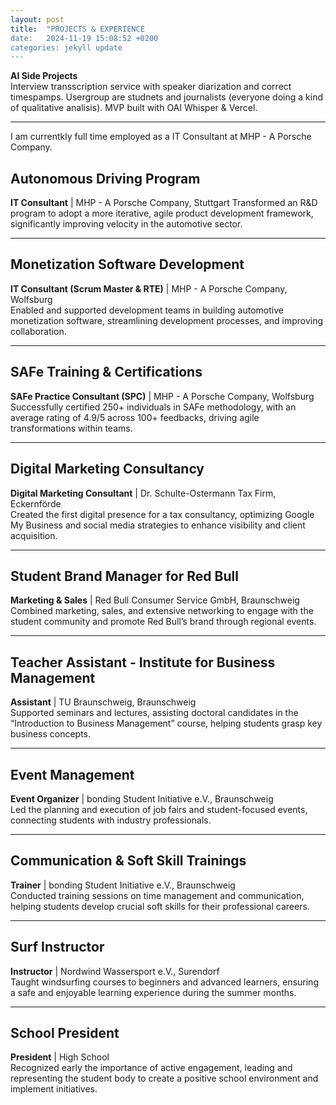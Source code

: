 ```yaml
---
layout: post
title:  "PROJECTS & EXPERIENCE
date:   2024-11-19 15:08:52 +0200
categories: jekyll update
---
```


**AI Side Projects**  
Interview transscription service with speaker diarization and correct timespamps. Usergroup are studnets and journalists (everyone doing a kind of qualitative analisis). MVP built with OAI Whisper & Vercel.



---

I am currentkly full time employed as a IT Consultant at MHP - A Porsche Company.

## Autonomous Driving Program

**IT Consultant** | MHP - A Porsche Company, Stuttgart
Transformed an R&D program to adopt a more iterative, agile product development framework, significantly improving velocity in the automotive sector.

---

## Monetization Software Development

**IT Consultant (Scrum Master & RTE)** | MHP - A Porsche Company, Wolfsburg  
Enabled and supported development teams in building automotive monetization software, streamlining development processes, and improving collaboration.

---

## SAFe Training & Certifications

**SAFe Practice Consultant (SPC)** | MHP - A Porsche Company, Wolfsburg  
Successfully certified 250+ individuals in SAFe methodology, with an average rating of 4.9/5 across 100+ feedbacks, driving agile transformations within teams.

---

## Digital Marketing Consultancy

**Digital Marketing Consultant** | Dr. Schulte-Ostermann Tax Firm, Eckernförde  
Created the first digital presence for a tax consultancy, optimizing Google My Business and social media strategies to enhance visibility and client acquisition.

---

## Student Brand Manager for Red Bull

**Marketing & Sales** | Red Bull Consumer Service GmbH, Braunschweig  
Combined marketing, sales, and extensive networking to engage with the student community and promote Red Bull’s brand through regional events.

---

## Teacher Assistant - Institute for Business Management

**Assistant** | TU Braunschweig, Braunschweig  
Supported seminars and lectures, assisting doctoral candidates in the “Introduction to Business Management” course, helping students grasp key business concepts.

---

## Event Management

**Event Organizer** | bonding Student Initiative e.V., Braunschweig  
Led the planning and execution of job fairs and student-focused events, connecting students with industry professionals.

---

## Communication & Soft Skill Trainings

**Trainer** | bonding Student Initiative e.V., Braunschweig  
Conducted training sessions on time management and communication, helping students develop crucial soft skills for their professional careers.

---

## Surf Instructor

**Instructor** | Nordwind Wassersport e.V., Surendorf  
Taught windsurfing courses to beginners and advanced learners, ensuring a safe and enjoyable learning experience during the summer months.

---

## School President

**President** | High School  
Recognized early the importance of active engagement, leading and representing the student body to create a positive school environment and implement initiatives.

[jekyll-docs]: https://jekyllrb.com/docs/home
[jekyll-gh]:   https://github.com/jekyll/jekyll
[jekyll-talk]: https://talk.jekyllrb.com/
